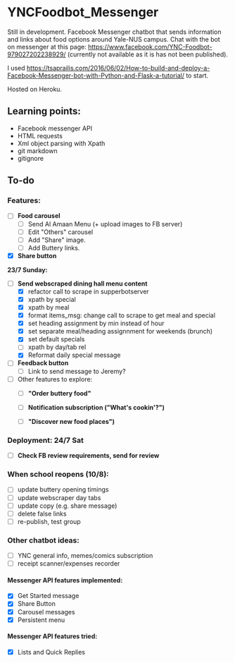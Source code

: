 # YNCFoodbot_Messenger
Still in development.
Facebook Messenger chatbot that sends information and links about food options around Yale-NUS campus. 
Chat with the bot on messenger at this page: https://www.facebook.com/YNC-Foodbot-979027202238929/ (currently not available as it is has not been published). 

I used https://tsaprailis.com/2016/06/02/How-to-build-and-deploy-a-Facebook-Messenger-bot-with-Python-and-Flask-a-tutorial/ to start. 

Hosted on Heroku. 

## Learning points:

- Facebook messenger API
- HTML requests
- Xml object parsing with Xpath
- git markdown
- gitignore

## To-do
### Features:
- [ ] **Food carousel**
    - [ ] Send Al Amaan Menu (+ upload images to FB server)
    - [ ] Edit "Others" carousel
    - [ ] Add "Share" image.
    - [ ] Add Buttery links.
- [X] **Share button**

**23/7 Sunday:**
- [ ] **Send webscraped dining hall menu content**
    - [X] refactor call to scrape in supperbotserver
    - [X] xpath by special
    - [X] xpath by meal
    - [X] format items_msg: change call to scrape to get meal and special
    - [X] set heading assignment by min instead of hour
    - [X] set separate meal/heading assignnment for weekends (brunch)
    - [X] set default specials
    - [ ] xpath by day/tab rel
    - [X] Reformat daily special message

- [ ] **Feedback button**
    - [ ] Link to send message to Jeremy?

- [ ] Other features to explore:
    - [ ] **"Order buttery food"**
    - [ ] **Notification subscription ("What's cookin'?")**
    - [ ] **"Discover new food places")**


### Deployment: 24/7 Sat
- [ ] **Check FB review requirements, send for review**

### When school reopens (10/8):

- [ ] update buttery opening timings
- [ ] update webscraper day tabs
- [ ] update copy (e.g. share message)
- [ ] delete false links
- [ ] re-publish, test group

### Other chatbot ideas:
- [ ] YNC general info, memes/comics subscription
- [ ] receipt scanner/expenses recorder

#### Messenger API features implemented:
- [X] Get Started message
- [X] Share Button
- [X] Carousel messages
- [X] Persistent menu

#### Messenger API features tried:
- [X] Lists and Quick Replies
